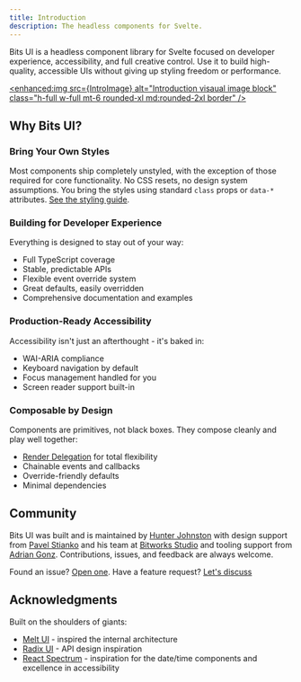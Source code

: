 ```yaml
---
title: Introduction
description: The headless components for Svelte.
---
```


<script lang="ts">
	import IntroImage from '$lib/img/learn.png?enhanced';
</script>

Bits UI is a headless component library for Svelte focused on developer experience, accessibility, and full creative control. Use it to build high-quality, accessible UIs without giving up styling freedom or performance.

<a href="/docs/getting-started"><enhanced:img src={IntroImage} alt="Introduction visaual image block" class="h-full w-full mt-6 rounded-xl md:rounded-2xl border" /></a>

## Why Bits UI?

### Bring Your Own Styles

Most components ship completely unstyled, with the exception of those required for core functionality. No CSS resets, no design system assumptions. You bring the styles using standard `class` props or `data-*` attributes. [See the styling guide](/docs/styling).

### Building for Developer Experience

Everything is designed to stay out of your way:

-   Full TypeScript coverage
-   Stable, predictable APIs
-   Flexible event override system
-   Great defaults, easily overridden
-   Comprehensive documentation and examples

### Production-Ready Accessibility

Accessibility isn't just an afterthought - it's baked in:

-   WAI-ARIA compliance
-   Keyboard navigation by default
-   Focus management handled for you
-   Screen reader support built-in

### Composable by Design

Components are primitives, not black boxes. They compose cleanly and play well together:

-   [Render Delegation](/docs/child-snippet) for total flexibility
-   Chainable events and callbacks
-   Override-friendly defaults
-   Minimal dependencies

## Community

Bits UI was built and is maintained by [Hunter Johnston](https://x.com/huntabyte) with design support from [Pavel Stianko](https://x.com/pavel_stianko) and his team at [Bitworks Studio](https://bitworks.cz) and tooling support from [Adrian Gonz](https://github.com/AdrianGonz97). Contributions, issues, and feedback are always welcome.

Found an issue? [Open one](https://github.com/huntabyte/bits-ui/issues/new).
Have a feature request? [Let's discuss](https://github.com/huntabyte/bits-ui/discussions/new?category=feature-requests-ideas)

## Acknowledgments

Built on the shoulders of giants:

-   [Melt UI](https://melt-ui.com) - inspired the internal architecture
-   [Radix UI](https://radix-ui.com) - API design inspiration
-   [React Spectrum](https://react-spectrum.adobe.com) - inspiration for the date/time components and excellence in accessibility
